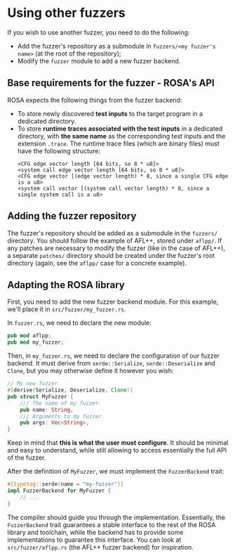 # Using other fuzzers
If you wish to use another fuzzer, you need to do the following:
- Add the fuzzer's repository as a submodule in `fuzzers/<my fuzzer's name>` (at the root of the
  repository);
- Modify the `fuzzer` module to add a new fuzzer backend.

## Base requirements for the fuzzer - ROSA's API
ROSA expects the following things from the fuzzer backend:
- To store newly discovered **test inputs** to the target program in a dedicated directory.
- To store **runtime traces associated with the test inputs** in a dedicated directory, with **the
  same name** as the corresponding test  inputs and the extension `.trace`. The runtime trace files
  (which are binary files) must have the following structure:
  ```text
  <CFG edge vector length [64 bits, so 8 * u8]>
  <system call edge vector length [64 bits, so 8 * u8]>
  <CFG edge vector [(edge vector length) * 8, since a single CFG edge is a u8>
  <system call vector [(system call vector length) * 8, since a single system call is a u8>
  ```

## Adding the fuzzer repository
The fuzzer's repository should be added as a submodule in the `fuzzers/` directory. You should
follow the example of AFL++, stored under `aflpp/`. If any patches are necessary to modify the
fuzzer (like in the case of AFL++), a separate `patches/` directory should be created under the
fuzzer's root directory (again, see the `aflpp/` case for a concrete example).

## Adapting the ROSA library
First, you need to add the new fuzzer backend module. For this example, we'll place it in
`src/fuzzer/my_fuzzer.rs`.

In `fuzzer.rs`, we need to declare the new module:
```rust
pub mod aflpp;
pub mod my_fuzzer;
```

Then, in `my_fuzzer.rs`, we need to declare the configuration of our fuzzer backend. It must derive
from `serde::Serialize`, `serde::Deserialize` and `Clone`, but you may otherwise define it however
you wish:
```rust
// My new fuzzer.
#[derive(Serialize, Deserialize, Clone)]
pub struct MyFuzzer {
    /// The name of my fuzzer.
    pub name: String,
    /// Arguments to my fuzzer.
    pub args: Vec<String>,
}
```
Keep in mind that **this is what the user must configure**. It should be minimal and easy to
understand, while still allowing to access essentially the full API of the fuzzer.

After the definition of `MyFuzzer`, we must implement the `FuzzerBackend` trait:
```rust
#[typetag::serde(name = "my-fuzzer")]
impl FuzzerBackend for MyFuzzer {
    // ...
}
```
The compiler should guide you through the implementation. Essentially, the `FuzzerBackend` trait
guarantees a stable interface to the rest of the ROSA library and toolchain, while the backend has
to provide some implementations to guarantee this interface. You can look at `src/fuzzer/aflpp.rs`
(the AFL++ fuzzer backend) for inspiration.
